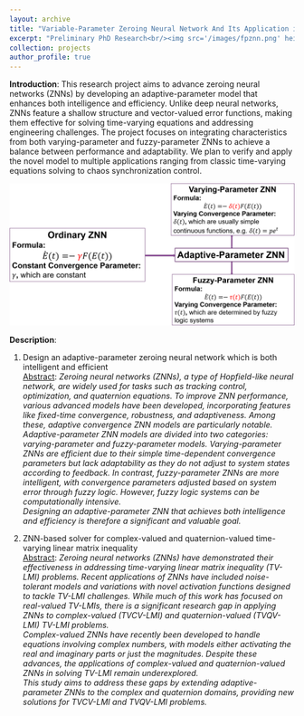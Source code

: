 ```yaml
---
layout: archive
title: "Variable-Parameter Zeroing Neural Network And Its Application in Intelligent Computing"
excerpt: "Preliminary PhD Research<br/><img src='/images/fpznn.png' height='300' width='500'>"
collection: projects
author_profile: true
---
```

**Introduction**: This research project aims to advance zeroing neural networks (ZNNs) by developing an adaptive-parameter model that enhances both intelligence and efficiency. Unlike deep neural networks, ZNNs feature a shallow structure and vector-valued error functions, making them effective for solving time-varying equations and addressing engineering challenges. The project focuses on integrating characteristics from both varying-parameter and fuzzy-parameter ZNNs to achieve a balance between performance and adaptability. We plan to verify and apply the novel model to multiple applications ranging from classic time-varying equations solving to  chaos synchronization control.

<div align=center><img src="/images/fpznn1.png" width = 600></div>

<!-- <div align=center><img src="/images/model0.png" width = 600 alt="Rasekhi et al., Epileptic Seizure Prediction based on Ratio and Differential Linear Univariate Features" alt="Rasekhi et al., Epileptic Seizure Prediction based on Ratio and Differential Linear Univariate Features"></div>

<div align=center>
<table><tr>
<td><img src="/images/model.png" width = 600></td>
<td><img src="/images/model2.png" ></td>
</tr></table>
</div> -->

**Description**: 
1. Design an adaptive-parameter zeroing neural network which is both intelligent and efficient  
<u>Abstract</u>: *Zeroing neural networks (ZNNs), a type of Hopfield-like neural network, are widely used for tasks such as tracking control, optimization, and quaternion equations. To improve ZNN performance, various advanced models have been developed, incorporating features like fixed-time convergence, robustness, and adaptiveness. Among these, adaptive convergence ZNN models are particularly notable.  
Adaptive-parameter ZNN models are divided into two categories: varying-parameter and fuzzy-parameter models. Varying-parameter ZNNs are efficient due to their simple time-dependent convergence parameters but lack adaptability as they do not adjust to system states according to feedback. In contrast, fuzzy-parameter ZNNs are more intelligent, with convergence parameters adjusted based on system error through fuzzy logic. However, fuzzy logic systems can be computationally intensive.  
Designing an adaptive-parameter ZNN that achieves both intelligence and efficiency is therefore a significant and valuable goal.*

1. ZNN-based solver for complex-valued and quaternion-valued time-varying linear matrix inequality  
<u>Abstract</u>: *Zeroing neural networks (ZNNs) have demonstrated their effectiveness in addressing time-varying linear matrix inequality (TV-LMI) problems. Recent applications of ZNNs have included noise-tolerant models and variations with novel activation functions designed to tackle TV-LMI challenges. While much of this work has focused on real-valued TV-LMIs, there is a significant research gap in applying ZNNs to complex-valued (TVCV-LMI) and quaternion-valued (TVQV-LMI) TV-LMI problems.  
Complex-valued ZNNs have recently been developed to handle equations involving complex numbers, with models either activating the real and imaginary parts or just the magnitudes. Despite these advances, the applications of complex-valued and quaternion-valued ZNNs in solving TV-LMI remain underexplored.  
This study aims to address these gaps by extending adaptive-parameter ZNNs to the complex and quaternion domains, providing new solutions for TVCV-LMI and TVQV-LMI problems.*
